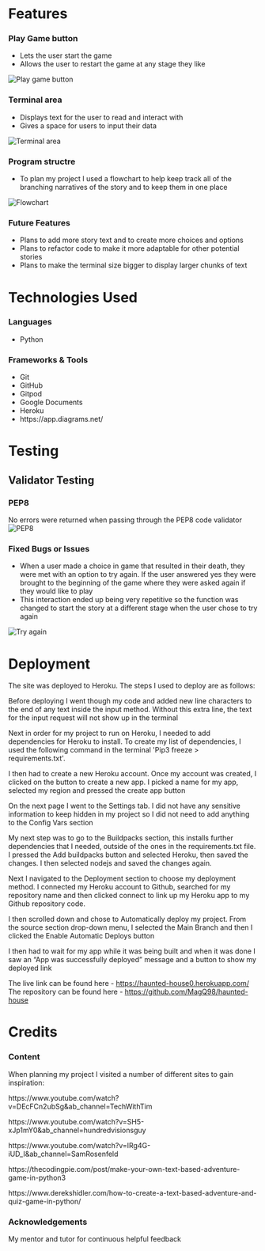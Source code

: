 Features
======

### Play Game button

<ul>
<li>Lets the user start the game</li>
<li>Allows the user to restart the game at any stage they like</li>
</ul>
<img src="assets/images/play_button.JPG" alt="Play game button" style="max-width:100%;">

### Terminal area

<ul>
<li>Displays text for the user to read and interact with</li>
<li>Gives a space for users to input their data</li>
</ul>
<img src="assets/images/terminal.JPG" alt="Terminal area" style="max-width:100%;">

### Program structre

<ul>
<li>To plan my project I used a flowchart to help keep track all of the branching narratives of the story and to keep them in one place</li>
</ul>
<img src="assets/images/flowchart.jpg" alt="Flowchart" style="max-width:100%;">

### Future Features

<ul>
<li>Plans to add more story text and to create more choices and options</li>
<li>Plans to refactor code to make it more adaptable for other potential stories</li>
<li>Plans to make the terminal size bigger to display larger chunks of text</li>
</ul>

Technologies Used
======

### Languages

<ul>
<li>Python</li>
</ul>

### Frameworks & Tools

<ul>
<li>Git</li>
<li>GitHub</li>
<li>Gitpod</li>
<li>Google Documents</li>
<li>Heroku</li>
<li>https://app.diagrams.net/</li>
</ul>

Testing
======

## Validator Testing

### PEP8
No errors were returned when passing through the PEP8 code validator
<img src="assets/images/pep8.JPG" alt="PEP8" style="max-width:100%;">

### Fixed Bugs or Issues
<ul>
<li>When a user made a choice in game that resulted in their death, they were met with an option to try again. If the user answered yes they were brought to the beginning of the game where they were asked again if they would like to play</li>
<li>This interaction ended up being very repetitive so the function was changed to start the story at a different stage when the user chose to try again</li>
</ul>
<img src="assets/images/try_again.JPG" alt="Try again" style="max-width:100%;">

Deployment
======

<p>The site was deployed to Heroku. The steps I used to deploy are as follows:</p>
<p>Before deploying I went though my code and added new line characters to the end of any text inside the input method. Without this extra line, the text for the input request will not show up in the terminal</p>
<p>Next in order for my project to run on Heroku, I needed to add dependencies for Heroku to install. To create my list of dependencies, I used the following command in the terminal 'Pip3 freeze > requirements.txt'.</p>
<p>I then had to create a new Heroku account. Once my account was created, I clicked on the button to create a new app. I picked a name for my app, selected my region and pressed the create app button</p>
<p>On the next page I went to the Settings tab. I did not have any sensitive information to keep hidden in my project so I did not need to add anything to the Config Vars section</p>
<p>My next step was to go to the Buildpacks section, this installs further dependencies that I needed, outside of the ones in the requirements.txt file. I pressed the Add buildpacks button and selected Heroku, then saved the changes. I then selected nodejs and saved the changes again.</p>
<p>Next I navigated to the Deployment section to choose my deployment method. I connected my Heroku account to Github, searched for my repository name and then clicked connect to link up my Heroku app to my Github repository code.</p>
<p>I then scrolled down and chose to Automatically deploy my project. From the source section drop-down menu, I selected the Main Branch and then I clicked the Enable Automatic Deploys button</p>
<p>I then had to wait for my app while it was being built and when it was done I saw an “App was  successfully deployed” message and a button to show my deployed link</p>

The live link can be found here - https://haunted-house0.herokuapp.com/
The repository can be found here - https://github.com/MagQ98/haunted-house

Credits
======

### Content

<p>When planning my project I visited a number of different sites to gain inspiration:</p>
<p>https://www.youtube.com/watch?v=DEcFCn2ubSg&ab_channel=TechWithTim</p>
<p>https://www.youtube.com/watch?v=SH5-xJp1mY0&ab_channel=hundredvisionsguy</p>
<p>https://www.youtube.com/watch?v=IRg4G-iUD_I&ab_channel=SamRosenfeld</p>
<p>https://thecodingpie.com/post/make-your-own-text-based-adventure-game-in-python3</p>
<p>https://www.derekshidler.com/how-to-create-a-text-based-adventure-and-quiz-game-in-python/</p>


### Acknowledgements

My mentor and tutor for continuous helpful feedback